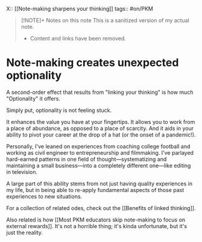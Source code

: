 X:: [[Note-making sharpens your thinking]]
tags:: #on/PKM 

> [!NOTE]+ Notes on this note
> This is a sanitized version of my actual note. 
> - Content and links have been removed.

# Note-making creates unexpected optionality
A second-order effect that results from "linking your thinking" is how much "Optionality" it offers. 

Simply put, optionality is not feeling stuck.

It enhances the value you have at your fingertips. It allows you to work from a place of abundance, as opposed to a place of scarcity. And it aids in your ability to pivot your career at the drop of a hat (or the onset of a pandemic!).

Personally, I've leaned on experiences from coaching college football and working as civil engineer to entrepreneurship and filmmaking. I've parlayed hard-earned patterns in one field of thought—systematizing and maintaining a small business—into a completely different one—like editing in television. 

A large part of this ability stems from not just having quality experiences in my life, but in being able to re-apply fundamental aspects of those past experiences to new situations. 

For a collection of related odes, check out the [[Benefits of linked thinking]].

Also related is how [[Most PKM educators skip note-making to focus on external rewards]]. It's not a horrible thing; it's kinda unfortunate, but it's just the reality.